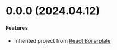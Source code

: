 # 0.0.0 (2024.04.12)

#### Features

- Inherited project from [React Boilerplate](https://github.com/pngan/rest-convert)

